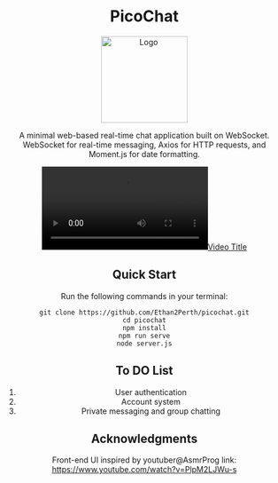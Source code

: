 <h1 align="center">PicoChat</h1>
<div align="center">
  <a href="https://github.com/Ethan2Perth/picochat">
    <img src="https://github.com/Ethan2Perth/picochat/assets/picochat.png" alt="Logo" height="156">
  </a>

A minimal web-based real-time chat application built on WebSocket.
WebSocket for real-time messaging, Axios for HTTP requests, and Moment.js for date formatting. 

[![Video Title](https://github.com/Ethan2Perth/picochat/assets/demo.mp4)](https://github.com/Ethan2Perth/picochat/assets/demo.mp4?autoplay=1)

## Quick Start

Run the following commands in your terminal:

```shell
git clone https://github.com/Ethan2Perth/picochat.git
cd picochat
npm install
npm run serve
node server.js
```

## To DO List
1. User authentication
2. Account system
3. Private messaging and group chatting

## Acknowledgments
Front-end UI inspired by youtuber@AsmrProg
link: https://www.youtube.com/watch?v=PlpM2LJWu-s


